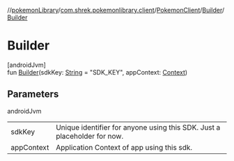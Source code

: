 //[pokemonLibrary](../../../../index.md)/[com.shrek.pokemonlibrary.client](../../index.md)/[PokemonClient](../index.md)/[Builder](index.md)/[Builder](-builder.md)

# Builder

[androidJvm]\
fun [Builder](-builder.md)(sdkKey: [String](https://kotlinlang.org/api/latest/jvm/stdlib/kotlin/-string/index.html) = "SDK_KEY", appContext: [Context](https://developer.android.com/reference/kotlin/android/content/Context.html))

## Parameters

androidJvm

| | |
|---|---|
| sdkKey | Unique identifier for anyone using this SDK. Just a placeholder for now. |
| appContext | Application Context of app using this sdk. |
